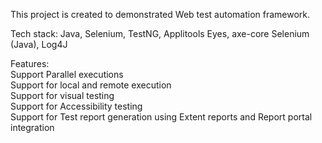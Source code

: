 This project is created to demonstrated Web test automation framework.

Tech stack: Java, Selenium, TestNG, Applitools Eyes, axe-core Selenium (Java), Log4J

Features: <br/>
Support Parallel executions <br/>
Support for local and remote execution <br/>
Support for visual testing <br/>
Support for Accessibility testing <br/>
Support for Test report generation using Extent reports and Report portal integration <br/>
